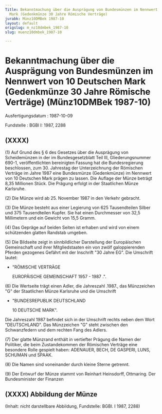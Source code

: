 ```yaml
---
Title: Bekanntmachung über die Ausprägung von Bundesmünzen im Nennwert von 10 Deutschen
  Mark (Gedenkmünze 30 Jahre Römische Verträge)
jurabk: Münz10DMBek 1987-10
layout: default
origslug: m_nz10dmbek_1987-10
slug: muenz10dmbek_1987-10

---
```


# Bekanntmachung über die Ausprägung von Bundesmünzen im Nennwert von 10 Deutschen Mark (Gedenkmünze 30 Jahre Römische Verträge) (Münz10DMBek 1987-10)

Ausfertigungsdatum
:   1987-10-09

Fundstelle
:   BGBl I: 1987, 2288



## (XXXX)

(1) Auf Grund des § 6 des Gesetzes über die Ausprägung von Scheidemünzen in der im Bundesgesetzblatt Teil III, Gliederungsnummer 690-1, veröffentlichten bereinigten Fassung hat die Bundesregierung beschlossen, zum 30. Jahrestag der Unterzeichnung der Römischen Verträge im Jahre 1987 eine Bundesmünze (Gedenkmünze) im Nennwert von 10 Deutschen Mark prägen zu lassen. Die Auflage der Münze beträgt 8,35 Millionen Stück. Die Prägung erfolgt in der Staatlichen Münze Karlsruhe.

(2) Die Münze wird ab 25. November 1987 in den Verkehr gebracht.

(3) Die Münze besteht aus einer Legierung von 625 Tausendteilen Silber und 375 Tausendteilen Kupfer. Sie hat einen Durchmesser von 32,5 Millimetern und ein Gewicht von 15,5 Gramm.

(4) Das Gepräge auf beiden Seiten ist erhaben und wird von einem schützenden glatten Randstab umgeben.

(5) Die Bildseite zeigt in sinnbildlicher Darstellung der Europäischen Gemeinschaft und ihrer Mitgliedstaaten ein von zwölf galoppierenden Pferden gezogenes Gefährt mit der Inschrift "30 Jahre EG". Die Umschrift lautet:

*   "RÖMISCHE VERTRÄGE

    EUROPÄISCHE GEMEINSCHAFT 1957 - 1987
    .".




(6) Die Wertseite trägt einen Adler, die Jahreszahl
.1987., das Münzzeichen "G" der Staatlichen Münze Karlsruhe und die Umschrift

*   "BUNDESREPUBLIK DEUTSCHLAND

    10 DEUTSCHE MARK".



Die Jahreszahl 1987 befindet sich in der Umschrift rechts neben dem Wort "DEUTSCHLAND". Das Münzzeichen "G" steht zwischen den Schwanzfedern und dem rechten Fang des Adlers.

(7) Der glatte Münzrand enthält in vertiefter Prägung die Namen der Politiker, die beim Zustandekommen der Römischen Verträge eine besondere Rolle gespielt haben: ADENAUER, BECH, DE GASPERI, LUNS, SCHUMAN und SPAAK.

(8) Die Namen sind voneinander durch kleine Sterne getrennt.

(9) Der Entwurf der Münze stammt von Reinhart Heinsdorff, Ottmaring.
Der Bundesminister der Finanzen


## (XXXX) Abbildung der Münze

(Inhalt: nicht darstellbare Abbildung,
Fundstelle: BGBl. I 1987, 2288)

